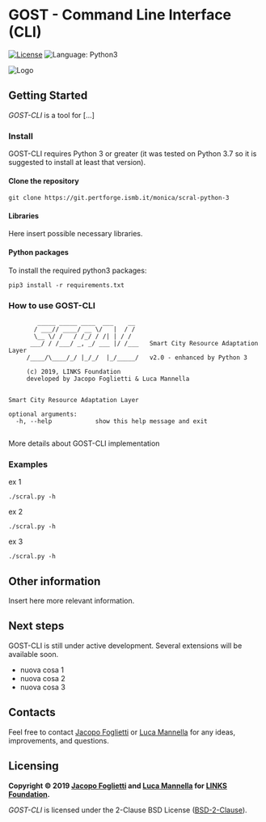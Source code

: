 # GOST - Command Line Interface (CLI)

[![License](https://img.shields.io/badge/License-BSD%202--Clause-orange.svg)](https://opensource.org/licenses/BSD-2-Clause)
![Language: Python3](https://img.shields.io/badge/language-python3-blue.svg)

![Logo](images/example.png)


## Getting Started
*GOST-CLI* is a tool for [...]

### Install
GOST-CLI requires Python 3 or greater (it was tested on Python 3.7 so it is suggested to install at least that version).

#### Clone the repository
```
git clone https://git.pertforge.ismb.it/monica/scral-python-3
```

#### Libraries
Here insert possible necessary libraries.

#### Python packages
To install the required python3 packages:
```
pip3 install -r requirements.txt
```


### How to use GOST-CLI
```
        _____ _____ ____  ___    __
       / ___// ____/ __ \/   |  / /
       \__ \/ /   / /_/ / /| | / /
      ___/ / /___/ _, _/ ___ |/ /___   Smart City Resource Adaptation Layer
     /____/\____/_/ |_/_/  |_/_____/   v2.0 - enhanced by Python 3

     (c) 2019, LINKS Foundation
     developed by Jacopo Foglietti & Luca Mannella


Smart City Resource Adaptation Layer

optional arguments:
  -h, --help            show this help message and exit
  
```

More details about GOST-CLI implementation

### Examples
ex 1
```
./scral.py -h
```

ex 2
```
./scral.py -h
```

ex 3
```
./scral.py -h
```


## Other information
Insert here more relevant information.


## Next steps
GOST-CLI is still under active development. Several extensions will be available soon.

* nuova cosa 1
* nuova cosa 2
* nuova cosa 3


## Contacts
Feel free to contact [Jacopo Foglietti](http://ismb.it/jacopo.foglietti/) or [Luca Mannella](http://ismb.it/luca.mannella)
for any ideas, improvements, and questions.


## Licensing
**Copyright © 2019 [Jacopo Foglietti](http://ismb.it/jacopo.foglietti/)
and [Luca Mannella](http://ismb.it/luca.mannella) for [LINKS Foundation](http://linksfoundation.com/).**

*GOST-CLI* is licensed under the 2-Clause BSD License ([BSD-2-Clause](https://opensource.org/licenses/BSD-2-Clause)).
